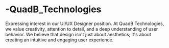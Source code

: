 # -QuadB_Technologies
Expressing interest in our UI/UX Designer position. At QuadB Technologies, we value creativity, attention to detail, and a deep understanding of user behavior. We believe that design isn't just about aesthetics; it's about creating an intuitive and engaging user experience.
